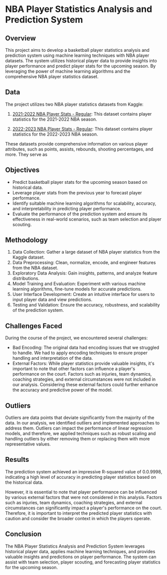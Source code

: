 # NBA Player Statistics Analysis and Prediction System

## Overview
This project aims to develop a basketball player statistics analysis and prediction system using machine learning techniques with NBA player datasets. The system utilizes historical player data to provide insights into player performance and predict player stats for the upcoming season. By leveraging the power of machine learning algorithms and the comprehensive NBA player statistics dataset.

## Data
The project utilizes two NBA player statistics datasets from Kaggle:

1. [2021-2022 NBA Player Stats - Regular](https://www.kaggle.com/datasets/vivovinco/nba-player-stats): This dataset contains player statistics for the 2021-2022 NBA season.

2. [2022-2023 NBA Player Stats - Regular](https://www.kaggle.com/datasets/vivovinco/20222023-nba-player-stats-regular?select=2022-2023+NBA+Player+Stats+-+Regular.csv): This dataset contains player statistics for the 2022-2023 NBA season.

These datasets provide comprehensive information on various player attributes, such as points, assists, rebounds, shooting percentages, and more. They serve as


## Objectives
- Predict basketball player stats for the upcoming season based on historical data.
- Leverage player stats from the previous year to forecast player performance.
- Identify suitable machine learning algorithms for scalability, accuracy, and interpretability in predicting player performance.
- Evaluate the performance of the prediction system and ensure its effectiveness in real-world scenarios, such as team selection and player scouting.

## Methodology
1. Data Collection: Gather a large dataset of NBA player statistics from the Kaggle dataset.
2. Data Preprocessing: Clean, normalize, encode, and engineer features from the NBA dataset.
3. Exploratory Data Analysis: Gain insights, patterns, and analyze feature distributions.
4. Model Training and Evaluation: Experiment with various machine learning algorithms, fine-tune models for accurate predictions.
5. User Interface Development: Create an intuitive interface for users to input player data and view predictions.
6. Testing and Validation: Ensure the accuracy, robustness, and scalability of the prediction system.

## Challenges Faced
During the course of the project, we encountered several challenges:
- Bad Encoding: The original data had encoding issues that we struggled to handle. We had to apply encoding techniques to ensure proper handling and interpretation of the data.
- External Factors: While player statistics provide valuable insights, it's important to note that other factors can influence a player's performance on the court. Factors such as injuries, team dynamics, coaching strategies, and external circumstances were not included in our analysis. Considering these external factors could further enhance the accuracy and predictive power of the model.

## Outliers
Outliers are data points that deviate significantly from the majority of the data. In our analysis, we identified outliers and implemented approaches to address them. Outliers can impact the performance of linear regression models, and therefore, we applied techniques such as robust scaling and handling outliers by either removing them or replacing them with more representative values.

## Results
The prediction system achieved an impressive R-squared value of 0.0.9998, indicating a high level of accuracy in predicting player statistics based on the historical data.

However, it is essential to note that player performance can be influenced by various external factors that were not considered in this analysis. Factors such as injuries, team dynamics, coaching strategies, and external circumstances can significantly impact a player's performance on the court. Therefore, it is important to interpret the predicted player statistics with caution and consider the broader context in which the players operate.

## Conclusion
The NBA Player Statistics Analysis and Prediction System leverages historical player data, applies machine learning techniques, and provides valuable insights and predictions on player performance. The system can assist with team selection, player scouting, and forecasting player statistics for the upcoming season.

